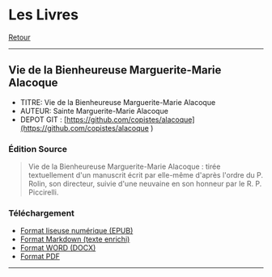 # Les Livres

[Retour](./index.html) 

----------------------------

## Vie de la Bienheureuse Marguerite-Marie Alacoque

* TITRE: Vie de la Bienheureuse Marguerite-Marie Alacoque
* AUTEUR: Sainte Marguerite-Marie Alacoque
* DEPOT GIT : [https://github.com/copistes/alacoque](https://github.com/copistes/alacoque )

### Édition Source

> Vie de la Bienheureuse Marguerite-Marie Alacoque : tirée textuellement d'un manuscrit écrit par elle-même d'après l'ordre du P. Rolin, son directeur, suivie d'une neuvaine en son honneur par le R. P. Piccirelli.


### Téléchargement

- [Format liseuse numérique (EPUB)](https://github.com/copistes/alacoque/releases/download/0.2/alacoque.epub)
- [Format Markdown (texte enrichi)](https://github.com/copistes/alacoque/blob/main/texte.md)
- [Format WORD (DOCX)](https://github.com/copistes/alacoque/releases/download/0.2/alacoque.docx)
- [Format PDF](https://github.com/copistes/alacoque/releases/download/0.2/alacoque.pdf)

----------------------------

